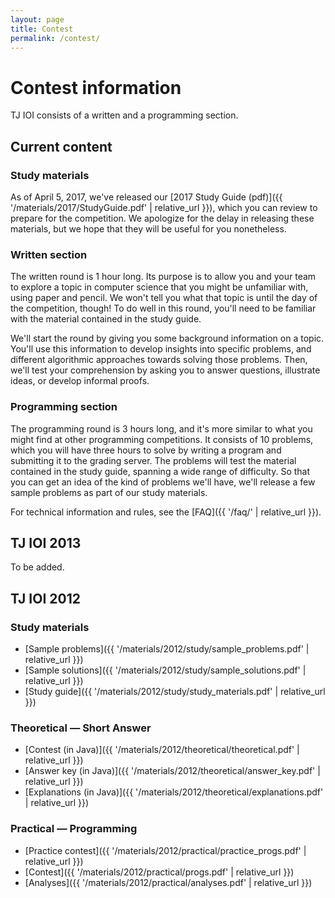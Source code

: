 ```yaml
---
layout: page
title: Contest
permalink: /contest/
---
```


# Contest information

TJ IOI consists of a written and a programming section.


## Current content

### Study materials

As of April 5, 2017, we've released our [2017 Study Guide (pdf)]({{ '/materials/2017/StudyGuide.pdf' | relative_url }}), which you can review to prepare for the competition. We apologize for the delay in releasing these materials, but we hope that they will be useful for you nonetheless.

### Written section

The written round is 1 hour long. Its purpose is to allow you and your team to explore a topic in computer science that you might be unfamiliar with, using paper and pencil. We won't tell you what that topic is until the day of the competition, though! To do well in this round, you'll need to be familiar with the material contained in the study guide.

We'll start the round by giving you some background information on a topic. You'll use this information to develop insights into specific problems, and different algorithmic approaches towards solving those problems. Then, we'll test your comprehension by asking you to answer questions, illustrate ideas, or develop informal proofs.

### Programming section

The programming round is 3 hours long, and it's more similar to what you might find at other programming competitions. It consists of 10 problems, which you will have three hours to solve by writing a program and submitting it to the grading server. The problems will test the material contained in the study guide, spanning a wide range of difficulty. So that you can get an idea of the kind of problems we'll have, we'll release a few sample problems as part of our study materials.

For technical information and rules, see the [FAQ]({{ '/faq/' | relative_url }}).

## TJ IOI 2013

To be added.


## TJ IOI 2012

### Study materials

* [Sample problems]({{ '/materials/2012/study/sample_problems.pdf' | relative_url }})
* [Sample solutions]({{ '/materials/2012/study/sample_solutions.pdf' | relative_url }})
* [Study guide]({{ '/materials/2012/study/study_materials.pdf' | relative_url }})

### Theoretical &mdash; Short Answer

* [Contest (in Java)]({{ '/materials/2012/theoretical/theoretical.pdf' | relative_url }})
* [Answer key (in Java)]({{ '/materials/2012/theoretical/answer_key.pdf' | relative_url }})
* [Explanations (in Java)]({{ '/materials/2012/theoretical/explanations.pdf' | relative_url }})

### Practical &mdash; Programming

* [Practice contest]({{ '/materials/2012/practical/practice_progs.pdf' | relative_url }})
* [Contest]({{ '/materials/2012/practical/progs.pdf' | relative_url }})
* [Analyses]({{ '/materials/2012/practical/analyses.pdf' | relative_url }})

